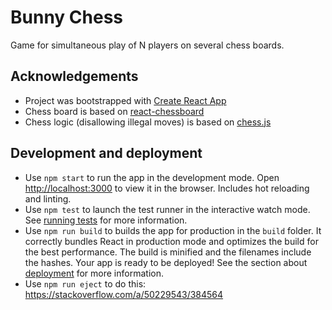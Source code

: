 # Bunny Chess

Game for simultaneous play of N players on several chess boards.

## Acknowledgements

- Project was bootstrapped with [Create React App](https://github.com/facebook/create-react-app)
- Chess board is based on [react-chessboard](https://github.com/Clariity/react-chessboard)
- Chess logic (disallowing illegal moves) is based on [chess.js](https://github.com/jhlywa/chess.js)

## Development and deployment

- Use `npm start` to run the app in the development mode. Open [http://localhost:3000](http://localhost:3000) to view it in the browser. Includes hot reloading and linting.
- Use `npm test` to launch the test runner in the interactive watch mode. See [running tests](https://facebook.github.io/create-react-app/docs/running-tests) for more information.
- Use `npm run build` to builds the app for production in the `build` folder. It correctly bundles React in production mode and optimizes the build for the best performance. The build is minified and the filenames include the hashes. Your app is ready to be deployed! See the section about [deployment](https://facebook.github.io/create-react-app/docs/deployment) for more information.
- Use `npm run eject` to do this: https://stackoverflow.com/a/50229543/384564
